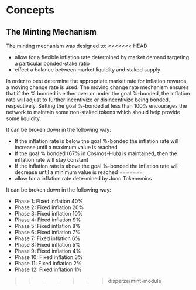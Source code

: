 <!--
order: 0
-->

# Concepts

## The Minting Mechanism

The minting mechanism was designed to:
<<<<<<< HEAD
 - allow for a flexible inflation rate determined by market demand targeting a particular bonded-stake ratio
 - effect a balance between market liquidity and staked supply

In order to best determine the appropriate market rate for inflation rewards, a
moving change rate is used.  The moving change rate mechanism ensures that if
the % bonded is either over or under the goal %-bonded, the inflation rate will
adjust to further incentivize or disincentivize being bonded, respectively. Setting the goal
%-bonded at less than 100% encourages the network to maintain some non-staked tokens
which should help provide some liquidity.

It can be broken down in the following way: 
 - If the inflation rate is below the goal %-bonded the inflation rate will
   increase until a maximum value is reached
 - If the goal % bonded (67% in Cosmos-Hub) is maintained, then the inflation
   rate will stay constant 
 - If the inflation rate is above the goal %-bonded the inflation rate will
   decrease until a minimum value is reached
=======
 - allow for a inflation rate determined by Juno Tokenemics

It can be broken down in the following way: 
- Phase 1: Fixed inflation 40%
- Phase 2: Fixed inflation 20%
- Phase 3: Fixed inflation 10%
- Phase 4: Fixed inflation 9%
- Phase 5: Fixed inflation 8%
- Phase 6: Fixed inflation 7%
- Phase 7: Fixed inflation 6%
- Phase 8: Fixed inflation 5%
- Phase 9: Fixed inflation 4%
- Phase 10: Fixed inflation 3%
- Phase 11: Fixed inflation 2%
- Phase 12: Fixed inflation 1%
>>>>>>> disperze/mint-module
